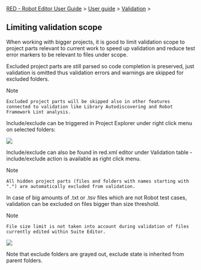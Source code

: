 [RED - Robot Editor User Guide](../../index.md) > [User
guide](../user_guide.md) > [Validation](../validation.md) >

## Limiting validation scope

When working with bigger projects, it is good to limit validation scope to
project parts relevant to current work to speed up validation and reduce test
error markers to be relevant to files under scope.

Excluded project parts are still parsed so code completion is preserved, just
validation is omitted thus validation errors and warnings are skipped for
excluded folders.

Note

    Excluded project parts will be skipped also in other features connected to validation like Library Autodiscovering and Robot Framework Lint analysis. 

Include/exclude can be triggered in Project Explorer under right click menu on
selected folders:

![](images/exclude_1.png)

Include/exclude can also be found in red.xml editor under Validation table -
include/exclude action is available as right click menu.

Note

    All hidden project parts (files and folders with names starting with ".") are automatically excluded from validation. 

In case of big amounts of .txt or .tsv files which are not Robot test cases,
validation can be excluded on files bigger than size threshold.

Note

    File size limit is not taken into account during validation of files currently edited within Suite Editor. 
![](images/exclude_2.png)

Note that exclude folders are grayed out, exclude state is inherited from
parent folders.

